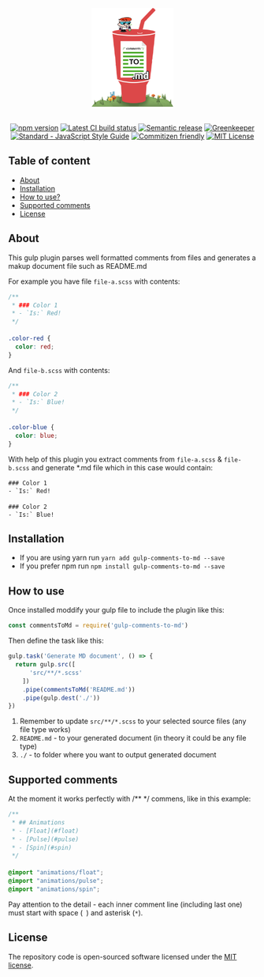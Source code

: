 <p align="center">
  <a href="https://github.com/SlimDogs/gulp-comments-to-md"><img src="https://github.com/SlimDogs/gulp-comments-to-md/blob/master/docs/assets/logo.png?raw=true" alt="Gulp comments to markdown document" height="200px"></a>
  <br>
  <br>
</p>

<p align="center">
  <a href="https://www.npmjs.com/package/gulp-comments-to-md"><img src="https://badge.fury.io/js/gulp-comments-to-md.svg" alt="npm version"></a>
  <a href="#" target="_blank"><img src="https://travis-ci.org/SlimDogs/gulp-comments-to-md.svg?branch=master" alt="Latest CI build status" title="Latest CI build status"></a>
  <a href="https://github.com/SlimDogs/gulp-comments-to-md" target="_blank"><img src="https://img.shields.io/badge/%20%20%F0%9F%93%A6%F0%9F%9A%80-semantic--release-e10079.svg" alt="Semantic release" title="Semantic release"></a>
  <a href="https://greenkeeper.io" target="_blank"><img src="https://badges.greenkeeper.io/SlimDogs/gulp-comments-to-md.svg" alt="Greenkeeper" title="Greenkeeper"></a>
  <a href="https://standardjs.com" target="_blank"><img src="https://img.shields.io/badge/code_style-standard-brightgreen.svg" alt="Standard - JavaScript Style Guide" title="Standard - JavaScript Style Guide"></a>
  <a href="http://commitizen.github.io/cz-cli" target="_blank"><img src="https://img.shields.io/badge/commitizen-friendly-brightgreen.svg" alt="Commitizen friendly" title="Commitizen friendly"></a>
  <a href="https://opensource.org/licenses/MIT" target="_blank"><img src="https://img.shields.io/badge/license-MIT-blue.svg" alt="MIT License" title="MIT License"></a>
</p>

## Table of content
- [About](#about)
- [Installation](#installation)
- [How to use?](#how-to-use)
- [Supported comments](#supported-comments)
- [License](#license)

## About
This gulp plugin parses well formatted comments from files and generates a makup document file such as README.md

For example you have file `file-a.scss` with contents:
```scss
/**
 * ### Color 1
 * - `Is:` Red!
 */

.color-red {
  color: red;
}
```

And `file-b.scss` with contents:
```scss
/**
 * ### Color 2
 * - `Is:` Blue!
 */

.color-blue {
  color: blue;
}
```

With help of this plugin you extract comments from `file-a.scss` & `file-b.scss` and generate *.md file which in this case would contain:
```
### Color 1
- `Is:` Red!

### Color 2
- `Is:` Blue!
```

## Installation
* If you are using yarn run `yarn add gulp-comments-to-md --save`
* If you prefer npm run `npm install gulp-comments-to-md --save`

## How to use
Once installed moddify your gulp file to include the plugin like this:
```js
const commentsToMd = require('gulp-comments-to-md')
```

Then define the task like this:
```js
gulp.task('Generate MD document', () => {
  return gulp.src([
      'src/**/*.scss'
    ])
    .pipe(commentsToMd('README.md'))
    .pipe(gulp.dest('./'))
})
```

1. Remember to update `src/**/*.scss` to your selected source files (any file type works)
2. `README.md` - to your generated document (in theory it could be any file type)
3. `./` - to folder where you want to output generated document

## Supported comments
At the moment it works perfectly with /** */ commens, like in this example:
```scss
/**
 * ## Animations
 * - [Float](#float)
 * - [Pulse](#pulse)
 * - [Spin](#spin)
 */

@import "animations/float";
@import "animations/pulse";
@import "animations/spin";
```
Pay attention to the detail - each inner comment line (including last one) must start with space (` `) and asterisk (`*`).

## License
The repository code is open-sourced software licensed under the [MIT license](https://github.com/SlimDogs/gulp-comments-to-md/blob/master/LICENSE?raw=true).